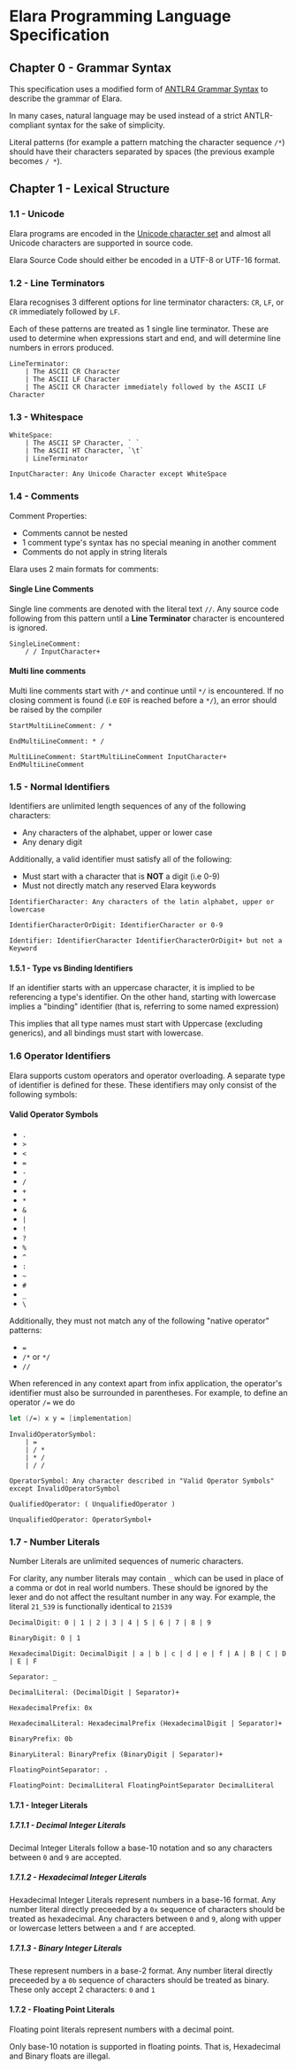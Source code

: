 # Elara Programming Language Specification

## Chapter 0 - Grammar Syntax

This specification uses a modified form of [ANTLR4 Grammar Syntax](https://github.com/antlr/antlr4/blob/master/doc/index.md) to describe the grammar of Elara.

In many cases, natural language may be used instead of a strict ANTLR-compliant syntax for the sake of simplicity.

Literal patterns (for example a pattern matching the character sequence `/*`) should have their characters separated by spaces (the previous example becomes `/ *`).

## Chapter 1 - Lexical Structure

### 1.1 - Unicode

Elara programs are encoded in the [Unicode character set](https://unicode.org) and almost all Unicode characters are supported in source code.

Elara Source Code should either be encoded in a UTF-8 or UTF-16 format.

### 1.2 - Line Terminators

Elara recognises 3 different options for line terminator characters: `CR`, `LF`, or `CR` immediately followed by `LF`.

Each of these patterns are treated as 1 single line terminator.
These are used to determine when expressions start and end, and will determine line numbers in errors produced.

```antlr4
LineTerminator:
    | The ASCII CR Character
    | The ASCII LF Character
    | The ASCII CR Character immediately followed by the ASCII LF Character
```


### 1.3 - Whitespace

```antlr
WhiteSpace:
    | The ASCII SP Character, ` `
    | The ASCII HT Character, `\t`
    | LineTerminator

InputCharacter: Any Unicode Character except WhiteSpace
```

### 1.4 - Comments

Comment Properties:

- Comments cannot be nested
- 1 comment type's syntax has no special meaning in another comment
- Comments do not apply in string literals

Elara uses 2 main formats for comments:

#### Single Line Comments

Single line comments are denoted with the literal text `//`. Any source code following from this pattern until a **Line Terminator** character is encountered is ignored.

```antlr
SingleLineComment:
    / / InputCharacter+ 
```


#### Multi line comments

Multi line comments start with `/*` and continue until `*/` is encountered. 
If no closing comment is found (i.e `EOF` is reached before a `*/`), an error should be raised by the compiler

```antlr
StartMultiLineComment: / *

EndMultiLineComment: * /

MultiLineComment: StartMultiLineComment InputCharacter+ EndMultiLineComment
```

### 1.5 - Normal Identifiers

Identifiers are unlimited length sequences of any of the following characters:

- Any characters of the alphabet, upper or lower case
- Any denary digit

Additionally, a valid identifier must satisfy all of the following:

- Must start with a character that is **NOT** a digit (i.e 0-9)
- Must not directly match any reserved Elara keywords

```antlr
IdentifierCharacter: Any characters of the latin alphabet, upper or lowercase 

IdentifierCharacterOrDigit: IdentifierCharacter or 0-9

Identifier: IdentifierCharacter IdentifierCharacterOrDigit+ but not a Keyword
```

#### 1.5.1 - Type vs Binding Identifiers

If an identifier starts with an uppercase character, it is implied to be referencing a type's identifier.
On the other hand, starting with lowercase implies a "binding" identifier (that is, referring to some named expression)

This implies that all type names must start with Uppercase (excluding generics), and all bindings must start with lowercase.

### 1.6 Operator Identifiers

Elara supports custom operators and operator overloading. A separate type of identifier is defined for these.
These identifiers may only consist of the following symbols:

#### Valid Operator Symbols
- `.`
- `>`
- `<`
- `=`
- `-`
- `/`
- `+`
- `*`
- `&`
- `|`
- `!`
- `?`
- `%`
- `^`
- `:`
- `~`
- `#`
- `_`
- `\`

Additionally, they must not match any of the following "native operator" patterns:

- `=`
- `/*` or `*/`
- `//`

When referenced in any context apart from infix application, the operator's identifier must also be surrounded in parentheses. For example, to define an operator `/=` we do 
```fs
let (/=) x y = [implementation]
```

```antlr
InvalidOperatorSymbol: 
    | =
    | / *
    | * /
    | / /

OperatorSymbol: Any character described in "Valid Operator Symbols" except InvalidOperatorSymbol

QualifiedOperator: ( UnqualifiedOperator )

UnqualifiedOperator: OperatorSymbol+
```

### 1.7 - Number Literals
Number Literals are unlimited sequences of numeric characters. 

For clarity, any number literals may contain `_` which can be used in place of a comma or dot in real world numbers. These should be ignored by the lexer and do not affect the resultant number in any way. For example, the literal `21_539` is functionally identical to `21539`

```antlr
DecimalDigit: 0 | 1 | 2 | 3 | 4 | 5 | 6 | 7 | 8 | 9

BinaryDigit: 0 | 1

HexadecimalDigit: DecimalDigit | a | b | c | d | e | f | A | B | C | D | E | F

Separator: _

DecimalLiteral: (DecimalDigit | Separator)+

HexadecimalPrefix: 0x

HexadecimalLiteral: HexadecimalPrefix (HexadecimalDigit | Separator)+

BinaryPrefix: 0b

BinaryLiteral: BinaryPrefix (BinaryDigit | Separator)+

FloatingPointSeparator: .

FloatingPoint: DecimalLiteral FloatingPointSeparator DecimalLiteral
```

#### 1.7.1 - Integer Literals

##### 1.7.1.1 - Decimal Integer Literals
Decimal Integer Literals follow a base-10 notation and so any characters between `0` and `9` are accepted.

##### 1.7.1.2 - Hexadecimal Integer Literals
Hexadecimal Integer Literals represent numbers in a base-16 format. Any number literal directly preceeded by a `0x` sequence of characters should be treated as hexadecimal. Any characters between `0` and `9`, along with upper or lowercase letters between `a` and `f` are accepted.

##### 1.7.1.3 - Binary Integer Literals
These represent numbers in a base-2 format. Any number literal directly preceeded by a `0b` sequence of characters should be treated as binary. These only accept 2 characters: `0` and `1`

#### 1.7.2 - Floating Point Literals

Floating point literals represent numbers with a decimal point.

Only base-10 notation is supported in floating points. That is, Hexadecimal and Binary floats are illegal.

